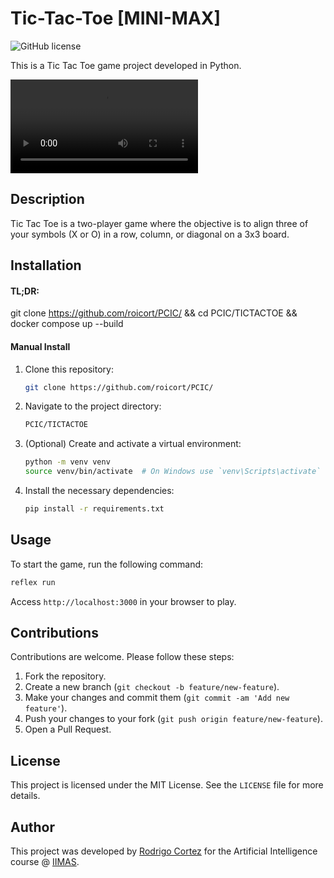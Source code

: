 # Tic-Tac-Toe [MINI-MAX]

![GitHub license](https://img.shields.io/github/license/PCIC/TICTACTOE)

This is a Tic Tac Toe game project developed in Python.

![Tic Tac Toe](gaming.mov)

## Description

Tic Tac Toe is a two-player game where the objective is to align three of your symbols (X or O) in a row, column, or diagonal on a 3x3 board.

## Installation

#### TL;DR: 

git clone https://github.com/roicort/PCIC/ && cd PCIC/TICTACTOE && docker compose up --build

#### Manual Install

1. Clone this repository:
    ```bash
    git clone https://github.com/roicort/PCIC/
    ```
2. Navigate to the project directory:
    ```bash
    PCIC/TICTACTOE
    ```
3. (Optional) Create and activate a virtual environment:
    ```bash
    python -m venv venv
    source venv/bin/activate  # On Windows use `venv\Scripts\activate`
    ```
4. Install the necessary dependencies:
    ```bash
    pip install -r requirements.txt
    ```

## Usage

To start the game, run the following command:
```bash
reflex run
```

Access `http://localhost:3000` in your browser to play.

## Contributions

Contributions are welcome. Please follow these steps:

1. Fork the repository.
2. Create a new branch (`git checkout -b feature/new-feature`).
3. Make your changes and commit them (`git commit -am 'Add new feature'`).
4. Push your changes to your fork (`git push origin feature/new-feature`).
5. Open a Pull Request.

## License

This project is licensed under the MIT License. See the `LICENSE` file for more details.

## Author

This project was developed by [Rodrigo Cortez](https://github.com/roicort) for the Artificial Intelligence course @ [IIMAS](https://www.iimas.unam.mx/).